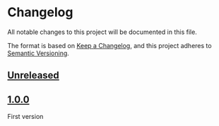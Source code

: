 # Changelog

All notable changes to this project will be documented in this file.

The format is based on [Keep a Changelog](https://keepachangelog.com/en/1.0.0/),
and this project adheres to [Semantic Versioning](https://semver.org/spec/v2.0.0.html).

## [Unreleased]

## [1.0.0]

First version

[unreleased]: https://github.com/MacFJA/sveltekit-session/compare/1.0.0...HEAD
[1.0.0]: https://github.com/MacFJA/sveltekit-session/releases/tag/1.0.0
